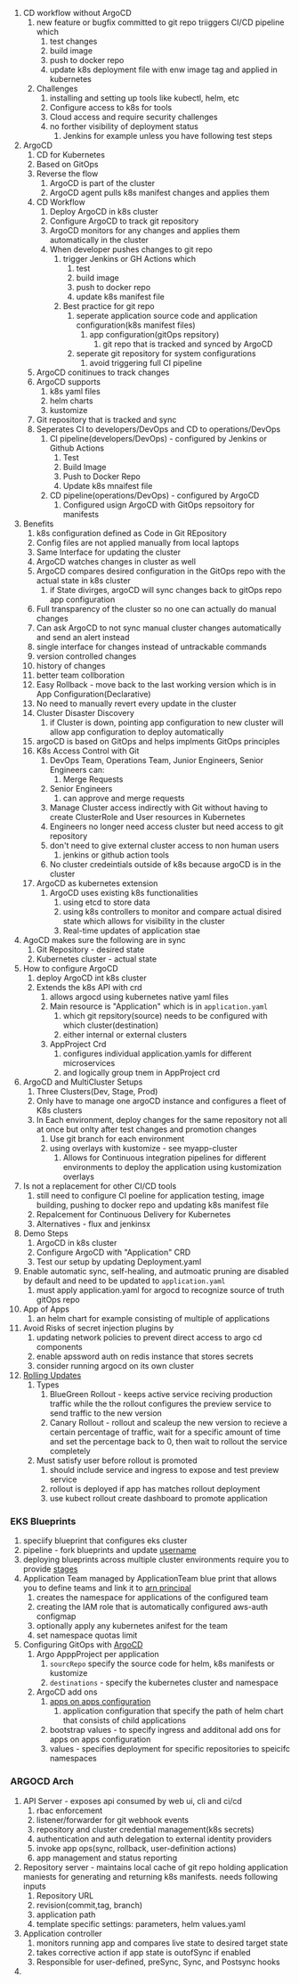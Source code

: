 1. CD workflow without ArgoCD 
   1. new feature or bugfix committed to git repo triiggers CI/CD pipeline which 
      1. test changes
      2. build image
      3.  push to docker repo
      4.  update k8s deployment file with enw image tag and applied in kubernetes
   2. Challenges
      1. installing and setting up tools like kubectl, helm, etc
      2. Configure access to k8s for tools
      3. Cloud access and require security challenges
      4. no forther visibility of deployment status
         1. Jenkins for example unless you have following test steps
2. ArgoCD
   1. CD for Kubernetes
   2. Based on GitOps
   3. Reverse the flow
      1. ArgoCD is part of the cluster
      2. ArgoCD agent pulls k8s manifest changes and applies them
   4. CD Workflow
      1. Deploy ArgoCD in k8s cluster
      2. Configure ArgoCD to track git repository
      3. ArgoCD monitors for any changes and applies them automatically in the cluster
      4. When developer pushes changes to git repo
         1. trigger Jenkins or GH Actions which
            1. test
            2. build image
            3. push to docker repo
            4. update k8s manifest file
         2. Best practice for git repo
            1. seperate application source code and application configuration(k8s manifest files)
               1. app configuration(gitOps repsitory)
                  1. git repo that is tracked and synced by ArgoCD
            2. seperate git repository for system configurations
               1. avoid triggering full CI pipeline
   5. ArgoCD conitinues to track changes
   6. ArgoCD supports
      1. k8s yaml files
      2. helm charts
      3. kustomize
   7. Git repository that is tracked and sync
   8. Seperates CI to developers/DevOps and CD to operations/DevOps
      1. CI pipeline(developers/DevOps) - configured by Jenkins or Github Actions
         1. Test
         2. Build Image
         3. Push to Docker Repo
         4. Update k8s mnaifest file
      2. CD pipeline(operations/DevOps) - configured by ArgoCD
         1. Configured usign ArgoCD with GitOps repsoitory for manifests
3. Benefits
   1. k8s configuration defined as Code in Git REpository
   2. Config files are not applied manually from local laptops
   3. Same Interface for updating the cluster
   4. ArgoCD watches changes in cluster as well
   5. ArgoCD compares desired configuration in the GitOps repo with the actual state in k8s cluster
      1. if State divirges, argoCD will sync changes back to gitOps repo app configuration
   6. Full transparency of the cluster so no one can actually do manual changes
   7. Can ask ArgoCD to not sync manual cluster changes automatically and send an alert instead
   8. single interface for changes instead of untrackable commands
   9. version controlled changes
   10. history of changes
   11. better team collboration
   12. Easy Rollback - move back to the last working version which is in App Configuration(Declarative)
   13. No need to manually revert every update in the cluster
   14. Cluster Disaster Discovery
       1.  if Cluster is down, pointing app configuration to new cluster will allow app configuration to deploy automatically
   15. argoCD is based on GitOps and helps implments GitOps principles
   16. K8s Access Control with Git
       1.  DevOps Team, Operations Team, Junior Engineers, Senior Engineers can:
           1.  Merge Requests
       2.  Senior Engineers
           1.  can approve and merge requests
       3.  Manage Cluster access indirectly with Git without having to create ClusterRole and User resources in Kubernetes
       4.  Engineers no longer need access cluster but need access to git repository
       5.  don't need to give external cluster access to non human users
           1.  jenkins or github action tools
       6.  No cluster credeintials outside of k8s because argoCD is in the cluster
   17. ArgoCD as kubernetes extension
       1.  ArgoCD uses existing k8s functionalities
           1.  using etcd to store data
           2.  using k8s controllers to monitor and compare actual disired state which allows for visibility in the cluster
           3.  Real-time updates of application stae
4.  AgoCD makes sure the following are in sync
    1.  Git Repository - desired state
    2.  Kubernetes cluster - actual state
5.  How to configure ArgoCD
    1.  deploy ArgoCD int k8s cluster
    2.  Extends the k8s API with crd
        1.  allows argocd using kubernetes native yaml files
        2.  Main resource is "Application" which is in `application.yaml`
            1.  which git repsitory(source) needs to be configured with which cluster(destination)
            2.  either internal or external clusters
        3.  AppProject Crd
            1.  configures individual application.yamls for different microservices
            2.  and logically group tnem in AppProject crd
6.  ArgoCD and MultiCluster Setups
    1.  Three Clusters(Dev, Stage, Prod)
    2.  Only have to manage one argoCD instance and configures a fleet of K8s clusters
    3.  In Each environment, deploy changes for the same repository not all at once but onlty after test changes and promotion changes
        1.  Use git branch for each environment
        2.  using overlays with kustomize - see myapp-cluster
            1.  Allows for Continuous integration pipelines for different environments to deploy the application using kustomization overlays
7.  Is not a replacement for other CI/CD tools
    1.  still need to configure CI poeline for application testing, image building, pushing to docker repo and updating k8s manifest file
    2.  Repalcement for Continuous Delivery for Kubernetes
    3.  Alternatives - flux and jenkinsx
8.  Demo Steps
    1.  ArgoCD in k8s cluster
    2.  Configure ArgoCD with "Application" CRD
    3.  Test our setup by updating Deployment.yaml
9.  Enable automatic sync, self-healing, and autmoatic pruning are disabled by default and need to be updated to `application.yaml`
    1.  must apply application.yaml for argocd to recognize source of truth gitOps repo
10. App of Apps
    1.  an helm chart for example consisting of multiple of applications
11. Avoid Risks of secret injection plugins by
    1.   updating network policies to prevent direct access to argo cd components
    2.   enable apssword auth on redis instance that stores secrets
    3.   consider running argocd on its own cluster
12.  [Rolling Updates](https://argoproj.github.io/argo-rollouts/)
     1. Types
        1. BlueGreen Rollout - keeps active service reciving production traffic while the the rollout configures the preview service to send traffic to the new version
        2. Canary Rollout - rollout and scaleup the new version to recieve a certain percentage of traffic, wait for a specific amount of time and set the percentage back to 0, then wait to rollout the service completely
     2. Must satisfy user before rollout is promoted
        1. should include service and ingress to expose and test preview service
        2. rollout is deployed if app has matches rollout deployment
        3. use kubect rollout create dashboard to promote application
### EKS Blueprints

1. speciify blueprint that configures eks cluster 
2. pipeline - fork blueprints and update [username](https://github.com/aws-samples/cdk-eks-blueprints-patterns/blob/fb0c28540af9c317839d960a341e8dba2aa39e74/lib/pipeline-multi-env-gitops/index.ts#L136) 
3. deploying blueprints across multiple cluster environments require you to provide [stages](https://github.com/aws-samples/cdk-eks-blueprints-patterns/blob/fb0c28540af9c317839d960a341e8dba2aa39e74/lib/pipeline-multi-env-gitops/index.ts#L147)
4. Application Team managed by ApplicationTeam blue print that allows you to define teams and link it to [arn principal](https://github.com/aws-samples/cdk-eks-blueprints-patterns/tree/main/lib/teams/pipeline-multi-env-gitops)
   1. creates the namespace for applications of the configured team
   2. creating the IAM role that is automatically configured aws-auth configmap
   3. optionally apply any kubernetes anifest for the team
   4. set namespace quotas limit
5. Configuring GitOps with [ArgoCD](https://github.com/aws-samples/cdk-eks-blueprints-patterns/blob/fb0c28540af9c317839d960a341e8dba2aa39e74/lib/pipeline-multi-env-gitops/index.ts#L129)
   1. Argo ApppProject per application
      1. `sourcRepo` specify the source code for helm, k8s manifests or kustomize
      2. `destinations` - specify the kubernetes cluster and namespace
   2. ArgoCD add ons
      1. [apps on apps configuration](https://github.com/aws-samples/cdk-eks-blueprints-patterns/blob/fb0c28540af9c317839d960a341e8dba2aa39e74/lib/pipeline-multi-env-gitops/index.ts#L241)
         1. application configuration that specify the path of helm chart that consists of child applications
      2. bootstrap values - to specify ingress and additonal add ons for apps on apps configuration
      3. values - specifies deployment for specific repositories to speicifc namespaces

### ARGOCD Arch
1.  API Server - exposes api consumed by web ui, cli and ci/cd
    1.  rbac enforcement
    2.  listener/forwarder for git webhook events
    3.  repository and cluster credential management(k8s secrets)
    4.  authentication and auth delegation to external identity providers
    5.  invoke app ops(sync, rollback, user-definition actions)
    6.  app management and status reporting
2.  Repository server - maintains local cache of git repo holding application maniests for generating and returning k8s manifests. needs following inputs
    1.  Repository URL
    2.  revision(commit,tag, branch)
    3.  application path
    4.  template specific settings: parameters, helm values.yaml
3.  Application controller
    1.  monitors running app and compares live state to desired target state
    2.  takes corrective action if app state is outofSync if enabled
    3.  Responsible for user-defined, preSync, Sync, and Postsync hooks
4.      